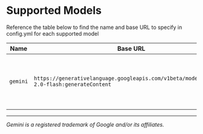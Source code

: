 # Supported Models

Reference the table below to find the name and base URL to specify in config.yml for each supported model

| Name     | Base URL                                                                                   | Notes                                                                               |
|----------|--------------------------------------------------------------------------------------------|-------------------------------------------------------------------------------------|
| `gemini` | `https://generativelanguage.googleapis.com/v1beta/models/gemini-2.0-flash:generateContent` | To get a free API key from Google, click [here](https://aistudio.google.com/apikey) |

---
*Gemini is a registered trademark of Google and/or its affiliates.*
